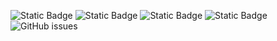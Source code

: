 ![Static Badge](https://img.shields.io/badge/blacklists-60-000000) ![Static Badge](https://img.shields.io/badge/blacklisted-2705541-cc0000) ![Static Badge](https://img.shields.io/badge/whitelisted-2242-00CC00) ![Static Badge](https://img.shields.io/badge/streaming_blacklist-28106-000000) ![GitHub issues](https://img.shields.io/github/issues/fabriziosalmi/blacklists)
